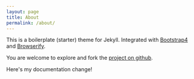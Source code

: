 ```yaml
---
layout: page
title: About
permalink: /about/
---
```


This is a boilerplate (starter) theme for Jekyll.
Integrated with [Bootstrap4](http://v4-alpha.getbootstrap.com/) and [Browserify](http://browserify.org/).

You are welcome to explore and fork the [project on github](https://github.com/ssokurenko/jekyll-bootstrap4-boilerplate).

Here's my documentation change!
